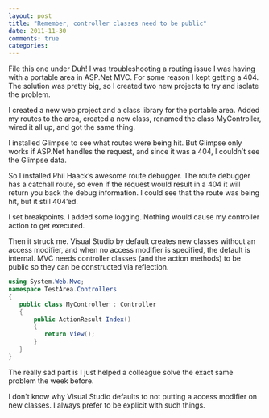 ```yaml
---
layout: post
title: "Remember, controller classes need to be public"
date: 2011-11-30
comments: true
categories: 
---
```

File this one under Duh! I was troubleshooting a routing issue I was having with a portable area in ASP.Net MVC. For some reason I kept getting a 404. The solution was pretty big, so I created two new projects to try and isolate the problem.

I created a new web project and a class library for the portable area. Added my routes to the area, created a new class, renamed the class MyController, wired it all up, and got the same thing.

I installed Glimpse to see what routes were being hit. But Glimpse only works if ASP.Net handles the request, and since it was a 404, I couldn’t see the Glimpse data.
<!--more-->
So I installed Phil Haack’s awesome route debugger. The route debugger has a catchall route, so even if the request would result in a 404 it will return you back the debug information. I could see that the route was being hit, but it still 404’ed.

I set breakpoints. I added some logging. Nothing would cause my controller action to get executed.

Then it struck me. Visual Studio by default creates new classes without an access modifier, and when no access modifier is specified, the default is internal. MVC needs controller classes (and the action methods) to be public so they can be constructed via reflection.

``` c#
using System.Web.Mvc; 
namespace TestArea.Controllers
{
   public class MyController : Controller
   {
       public ActionResult Index()
       {
          return View();
       }
   }
}
```

The really sad part is I just helped a colleague solve the exact same problem the week before.

I don't know why Visual Studio defaults to not putting a access modifier on new classes. I always prefer to be explicit with such things.